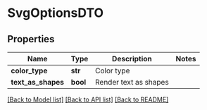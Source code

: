 # SvgOptionsDTO

## Properties
Name | Type | Description | Notes
------------ | ------------- | ------------- | -------------
**color_type** | **str** | Color type | 
**text_as_shapes** | **bool** | Render text as shapes | 

[[Back to Model list]](../README.md#documentation-for-models) [[Back to API list]](../README.md#documentation-for-api-endpoints) [[Back to README]](../README.md)


